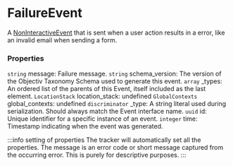 # FailureEvent
A [NonInteractiveEvent](/taxonomy/reference/events/NonInteractiveEvent.md) that is sent when a user action results in a error, like an invalid email when sending a form.

### Properties
`string` message: Failure message.
`string` schema_version: The version of the Objectiv Taxonomy Schema used to generate this event.
`array` _types: An ordered list of the parents of this Event, itself included as the last element.
`LocationStack` location_stack: undefined
`GlobalContexts` global_contexts: undefined
`discriminator` _type: A string literal used during serialization. Should always match the Event interface name.
`uuid` id: Unique identifier for a specific instance of an event.
`integer` time: Timestamp indicating when the event was generated.

:::info setting of properties
The tracker will automatically set all the properties. The message is an error code or short message captured from the occurring error. This is purely for descriptive purposes.
:::

